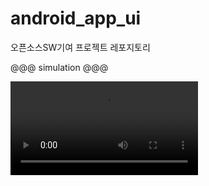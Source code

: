 # android_app_ui
오픈소스SW기여 프로젝트 레포지토리

@@@ simulation @@@

![search image with places](https://github.com/MinhyeokOh/android_app_ui/blob/main/placesearch.mp4)
